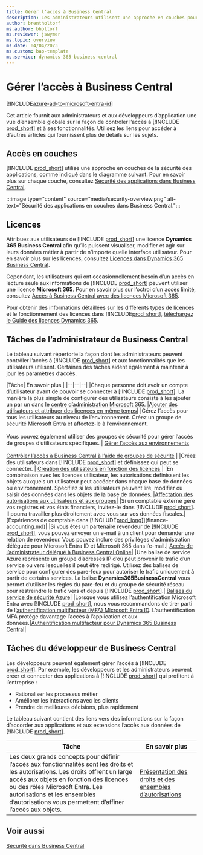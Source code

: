 ```yaml
---
title: Gérer l’accès à Business Central
description: Les administrateurs utilisent une approche en couches pour contrôler l’accès à Business Central et à ses fonctionnalités.
author: brentholtorf
ms.author: bholtorf
ms.reviewer: jswymer
ms.topic: overview
ms.date: 04/04/2023
ms.custom: bap-template
ms.service: dynamics-365-business-central
---
```


# <a name="manage-access-to-business-central"></a>Gérer l’accès à Business Central

[!INCLUDE[azure-ad-to-microsoft-entra-id](~/../shared-content/shared/azure-ad-to-microsoft-entra-id.md)]

Cet article fournit aux administrateurs et aux développeurs d’application une vue d’ensemble globale sur la façon de contrôler l’accès à [!INCLUDE [prod_short](includes/prod_short.md)] et à ses fonctionnalités. Utilisez les liens pour accéder à d’autres articles qui fournissent plus de détails sur les sujets.

## <a name="layered-access"></a>Accès en couches

[!INCLUDE [prod_short](includes/prod_short.md)] utilise une approche en couches de la sécurité des applications, comme indiqué dans le diagramme suivant. Pour en savoir plus sur chaque couche, consultez [Sécurité des applications dans Business Central](/dynamics365/business-central/dev-itpro/security/security-application).

:::image type="content" source="media/security-overview.png" alt-text="Sécurité des applications en couches dans Business Central.":::

## <a name="licenses"></a>Licences

Attribuez aux utilisateurs de [!INCLUDE [prod_short](includes/prod_short.md)] une licence **Dynamics 365 Business Central** afin qu’ils puissent visualiser, modifier et agir sur leurs données métier à partir de n’importe quelle interface utilisateur. Pour en savoir plus sur les licences, consultez [Licences dans Dynamics 365 Business Central](/dynamics365/business-central/dev-itpro/deployment/licensing).

Cependant, les utilisateurs qui ont occasionnellement besoin d’un accès en lecture seule aux informations de [!INCLUDE [prod_short](includes/prod_short.md)] peuvent utiliser une licence **Microsoft 365**. Pour en savoir plus sur l’octroi d’un accès limité, consultez [Accès à Business Central avec des licences Microsoft 365](admin-access-with-m365-license.md).

Pour obtenir des informations détaillées sur les différents types de licences et le fonctionnement des licences dans [!INCLUDE[prod_short](includes/prod_short.md)], [téléchargez le Guide des licences Dynamics 365](https://go.microsoft.com/fwlink/?LinkId=866544).

## <a name="business-central-administrator-tasks"></a>Tâches de l’administrateur de Business Central

Le tableau suivant répertorie la façon dont les administrateurs peuvent contrôler l’accès à [!INCLUDE [prod_short](includes/prod_short.md)] et aux fonctionnalités que les utilisateurs utilisent. Certaines des tâches aident également à maintenir à jour les paramètres d’accès.

|Tâche| En savoir plus |
|--|--|--|
|Chaque personne doit avoir un compte d’utilisateur avant de pouvoir se connecter à [!INCLUDE [prod_short](includes/prod_short.md)]. La manière la plus simple de configurer des utilisateurs consiste à les ajouter un par un dans le [centre d’administration Microsoft 365](https://go.microsoft.com/fwlink/p/?linkid=2024339). |[Ajouter des utilisateurs et attribuer des licences en même temps](/microsoft-365/admin/add-users/add-users)|
|Gérez l’accès pour tous les utilisateurs au niveau de l’environnement. Créez un groupe de sécurité Microsoft Entra et affectez-le à l’environnement.<br><br> Vous pouvez également utiliser des groupes de sécurité pour gérer l’accès de groupes d’utilisateurs spécifiques. | [Gérer l’accès aux environnements](/dynamics365/business-central/dev-itpro/administration/tenant-admin-center-manage-access)<br><br>[Contrôler l’accès à Business Central à l’aide de groupes de sécurité](ui-security-groups.md) |
|Créez des utilisateurs dans [!INCLUDE [prod_short](includes/prod_short.md)] et définissez qui peut se connecter. | [Création des utilisateurs en fonction des licences](ui-how-users-permissions.md) |
|En combinaison avec les licences utilisateur, les autorisations définissent les objets auxquels un utilisateur peut accéder dans chaque base de données ou environnement. Spécifiez si les utilisateurs peuvent lire, modifier ou saisir des données dans les objets de la base de données. |[Affectation des autorisations aux utilisateurs et aux groupes](ui-define-granular-permissions.md)|
|Si un comptable externe gère vos registres et vos états financiers, invitez-le dans [!INCLUDE [prod_short](includes/prod_short.md)]. Il pourra travailler plus étroitement avec vous sur vos données fiscales.|[Expériences de comptable dans [!INCLUDE[prod_long](includes/prod_long.md)]](finance-accounting.md)|
|Si vous êtes un partenaire revendeur de [!INCLUDE [prod_short](includes/prod_short.md)], vous pouvez envoyer un e-mail à un client pour demander une relation de revendeur. Vous pouvez inclure des privilèges d’administration déléguée pour Microsoft Entra ID et Microsoft 365 dans l’e-mail.| [Accès de l’administrateur délégué à Business Central Online](/dynamics365/business-central/dev-itpro/administration/delegated-admin)|
|Une balise de service Azure représente un groupe d’adresses IP d’où peut provenir le trafic d’un service ou vers lesquelles il peut être redirigé. Utilisez des balises de service pour configurer des pare-feux pour autoriser le trafic uniquement à partir de certains services. La balise **Dynamics365BusinessCentral** vous permet d’utiliser les règles du pare-feu et du groupe de sécurité réseau pour restreindre le trafic vers et depuis [!INCLUDE [prod_short](includes/prod_short.md)].| [Balises du service de sécurité Azure](/dynamics365/business-central/dev-itpro/security/security-service-tags)|
|Lorsque vous utilisez l’authentification Microsoft Entra avec [!INCLUDE [prod_short](includes/prod_short.md)], nous vous recommandons de tirer parti de l’[authentification multifacteur (MFA) Microsoft Entra ID](/azure/active-directory/authentication/concept-mfa-howitworks). L’authentification MFA protège davantage l’accès à l’application et aux données.|[Authentification multifacteur pour Dynamics 365 Business Central](/dynamics365/business-central/dev-itpro/security/multifactor-authentication)|

## <a name="business-central-developer-tasks"></a>Tâches du développeur de Business Central

Les développeurs peuvent également gérer l’accès à [!INCLUDE [prod_short](includes/prod_short.md)]. Par exemple, les développeurs et les administrateurs peuvent créer et connecter des applications à [!INCLUDE [prod_short](includes/prod_short.md)] qui profitent à l’entreprise :  

* Rationaliser les processus métier
* Améliorer les interactions avec les clients
* Prendre de meilleures décisions, plus rapidement

Le tableau suivant contient des liens vers des informations sur la façon d’accorder aux applications et aux extensions l’accès aux données de [!INCLUDE [prod_short](includes/prod_short.md)].

| Tâche | En savoir plus |
|--|--|
|Les deux grands concepts pour définir l’accès aux fonctionnalités sont les droits et les autorisations. Les droits offrent un large accès aux objets en fonction des licences ou des rôles Microsoft Entra. Les autorisations et les ensembles d’autorisations vous permettent d’affiner l’accès aux objets. |[Présentation des droits et des ensembles d’autorisations](/dynamics365/business-central/dev-itpro/developer/devenv-entitlements-and-permissionsets-overview)|

## <a name="see-also"></a>Voir aussi

[Sécurité dans Business Central](/dynamics365/business-central/dev-itpro/security/security-and-protection)
